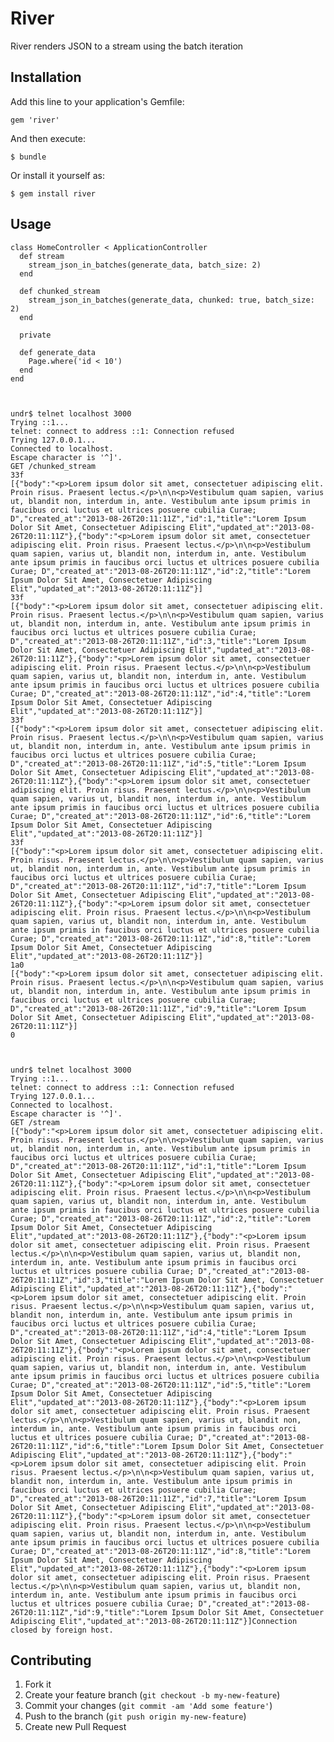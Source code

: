 # River

River renders JSON to a stream using the batch iteration

## Installation

Add this line to your application's Gemfile:

    gem 'river'

And then execute:

    $ bundle

Or install it yourself as:

    $ gem install river

## Usage

    class HomeController < ApplicationController
      def stream
        stream_json_in_batches(generate_data, batch_size: 2)
      end
    
      def chunked_stream
        stream_json_in_batches(generate_data, chunked: true, batch_size: 2)
      end
    
      private

      def generate_data
        Page.where('id < 10')
      end
    end

 

    undr$ telnet localhost 3000
    Trying ::1...
    telnet: connect to address ::1: Connection refused
    Trying 127.0.0.1...
    Connected to localhost.
    Escape character is '^]'.
    GET /chunked_stream
    33f
    [{"body":"<p>Lorem ipsum dolor sit amet, consectetuer adipiscing elit. Proin risus. Praesent lectus.</p>\n\n<p>Vestibulum quam sapien, varius ut, blandit non, interdum in, ante. Vestibulum ante ipsum primis in faucibus orci luctus et ultrices posuere cubilia Curae; D","created_at":"2013-08-26T20:11:11Z","id":1,"title":"Lorem Ipsum Dolor Sit Amet, Consectetuer Adipiscing Elit","updated_at":"2013-08-26T20:11:11Z"},{"body":"<p>Lorem ipsum dolor sit amet, consectetuer adipiscing elit. Proin risus. Praesent lectus.</p>\n\n<p>Vestibulum quam sapien, varius ut, blandit non, interdum in, ante. Vestibulum ante ipsum primis in faucibus orci luctus et ultrices posuere cubilia Curae; D","created_at":"2013-08-26T20:11:11Z","id":2,"title":"Lorem Ipsum Dolor Sit Amet, Consectetuer Adipiscing Elit","updated_at":"2013-08-26T20:11:11Z"}]
    33f
    [{"body":"<p>Lorem ipsum dolor sit amet, consectetuer adipiscing elit. Proin risus. Praesent lectus.</p>\n\n<p>Vestibulum quam sapien, varius ut, blandit non, interdum in, ante. Vestibulum ante ipsum primis in faucibus orci luctus et ultrices posuere cubilia Curae; D","created_at":"2013-08-26T20:11:11Z","id":3,"title":"Lorem Ipsum Dolor Sit Amet, Consectetuer Adipiscing Elit","updated_at":"2013-08-26T20:11:11Z"},{"body":"<p>Lorem ipsum dolor sit amet, consectetuer adipiscing elit. Proin risus. Praesent lectus.</p>\n\n<p>Vestibulum quam sapien, varius ut, blandit non, interdum in, ante. Vestibulum ante ipsum primis in faucibus orci luctus et ultrices posuere cubilia Curae; D","created_at":"2013-08-26T20:11:11Z","id":4,"title":"Lorem Ipsum Dolor Sit Amet, Consectetuer Adipiscing Elit","updated_at":"2013-08-26T20:11:11Z"}]
    33f
    [{"body":"<p>Lorem ipsum dolor sit amet, consectetuer adipiscing elit. Proin risus. Praesent lectus.</p>\n\n<p>Vestibulum quam sapien, varius ut, blandit non, interdum in, ante. Vestibulum ante ipsum primis in faucibus orci luctus et ultrices posuere cubilia Curae; D","created_at":"2013-08-26T20:11:11Z","id":5,"title":"Lorem Ipsum Dolor Sit Amet, Consectetuer Adipiscing Elit","updated_at":"2013-08-26T20:11:11Z"},{"body":"<p>Lorem ipsum dolor sit amet, consectetuer adipiscing elit. Proin risus. Praesent lectus.</p>\n\n<p>Vestibulum quam sapien, varius ut, blandit non, interdum in, ante. Vestibulum ante ipsum primis in faucibus orci luctus et ultrices posuere cubilia Curae; D","created_at":"2013-08-26T20:11:11Z","id":6,"title":"Lorem Ipsum Dolor Sit Amet, Consectetuer Adipiscing Elit","updated_at":"2013-08-26T20:11:11Z"}]
    33f
    [{"body":"<p>Lorem ipsum dolor sit amet, consectetuer adipiscing elit. Proin risus. Praesent lectus.</p>\n\n<p>Vestibulum quam sapien, varius ut, blandit non, interdum in, ante. Vestibulum ante ipsum primis in faucibus orci luctus et ultrices posuere cubilia Curae; D","created_at":"2013-08-26T20:11:11Z","id":7,"title":"Lorem Ipsum Dolor Sit Amet, Consectetuer Adipiscing Elit","updated_at":"2013-08-26T20:11:11Z"},{"body":"<p>Lorem ipsum dolor sit amet, consectetuer adipiscing elit. Proin risus. Praesent lectus.</p>\n\n<p>Vestibulum quam sapien, varius ut, blandit non, interdum in, ante. Vestibulum ante ipsum primis in faucibus orci luctus et ultrices posuere cubilia Curae; D","created_at":"2013-08-26T20:11:11Z","id":8,"title":"Lorem Ipsum Dolor Sit Amet, Consectetuer Adipiscing Elit","updated_at":"2013-08-26T20:11:11Z"}]
    1a0
    [{"body":"<p>Lorem ipsum dolor sit amet, consectetuer adipiscing elit. Proin risus. Praesent lectus.</p>\n\n<p>Vestibulum quam sapien, varius ut, blandit non, interdum in, ante. Vestibulum ante ipsum primis in faucibus orci luctus et ultrices posuere cubilia Curae; D","created_at":"2013-08-26T20:11:11Z","id":9,"title":"Lorem Ipsum Dolor Sit Amet, Consectetuer Adipiscing Elit","updated_at":"2013-08-26T20:11:11Z"}]
    0

 

    undr$ telnet localhost 3000
    Trying ::1...
    telnet: connect to address ::1: Connection refused
    Trying 127.0.0.1...
    Connected to localhost.
    Escape character is '^]'.
    GET /stream
    [{"body":"<p>Lorem ipsum dolor sit amet, consectetuer adipiscing elit. Proin risus. Praesent lectus.</p>\n\n<p>Vestibulum quam sapien, varius ut, blandit non, interdum in, ante. Vestibulum ante ipsum primis in faucibus orci luctus et ultrices posuere cubilia Curae; D","created_at":"2013-08-26T20:11:11Z","id":1,"title":"Lorem Ipsum Dolor Sit Amet, Consectetuer Adipiscing Elit","updated_at":"2013-08-26T20:11:11Z"},{"body":"<p>Lorem ipsum dolor sit amet, consectetuer adipiscing elit. Proin risus. Praesent lectus.</p>\n\n<p>Vestibulum quam sapien, varius ut, blandit non, interdum in, ante. Vestibulum ante ipsum primis in faucibus orci luctus et ultrices posuere cubilia Curae; D","created_at":"2013-08-26T20:11:11Z","id":2,"title":"Lorem Ipsum Dolor Sit Amet, Consectetuer Adipiscing Elit","updated_at":"2013-08-26T20:11:11Z"},{"body":"<p>Lorem ipsum dolor sit amet, consectetuer adipiscing elit. Proin risus. Praesent lectus.</p>\n\n<p>Vestibulum quam sapien, varius ut, blandit non, interdum in, ante. Vestibulum ante ipsum primis in faucibus orci luctus et ultrices posuere cubilia Curae; D","created_at":"2013-08-26T20:11:11Z","id":3,"title":"Lorem Ipsum Dolor Sit Amet, Consectetuer Adipiscing Elit","updated_at":"2013-08-26T20:11:11Z"},{"body":"<p>Lorem ipsum dolor sit amet, consectetuer adipiscing elit. Proin risus. Praesent lectus.</p>\n\n<p>Vestibulum quam sapien, varius ut, blandit non, interdum in, ante. Vestibulum ante ipsum primis in faucibus orci luctus et ultrices posuere cubilia Curae; D","created_at":"2013-08-26T20:11:11Z","id":4,"title":"Lorem Ipsum Dolor Sit Amet, Consectetuer Adipiscing Elit","updated_at":"2013-08-26T20:11:11Z"},{"body":"<p>Lorem ipsum dolor sit amet, consectetuer adipiscing elit. Proin risus. Praesent lectus.</p>\n\n<p>Vestibulum quam sapien, varius ut, blandit non, interdum in, ante. Vestibulum ante ipsum primis in faucibus orci luctus et ultrices posuere cubilia Curae; D","created_at":"2013-08-26T20:11:11Z","id":5,"title":"Lorem Ipsum Dolor Sit Amet, Consectetuer Adipiscing Elit","updated_at":"2013-08-26T20:11:11Z"},{"body":"<p>Lorem ipsum dolor sit amet, consectetuer adipiscing elit. Proin risus. Praesent lectus.</p>\n\n<p>Vestibulum quam sapien, varius ut, blandit non, interdum in, ante. Vestibulum ante ipsum primis in faucibus orci luctus et ultrices posuere cubilia Curae; D","created_at":"2013-08-26T20:11:11Z","id":6,"title":"Lorem Ipsum Dolor Sit Amet, Consectetuer Adipiscing Elit","updated_at":"2013-08-26T20:11:11Z"},{"body":"<p>Lorem ipsum dolor sit amet, consectetuer adipiscing elit. Proin risus. Praesent lectus.</p>\n\n<p>Vestibulum quam sapien, varius ut, blandit non, interdum in, ante. Vestibulum ante ipsum primis in faucibus orci luctus et ultrices posuere cubilia Curae; D","created_at":"2013-08-26T20:11:11Z","id":7,"title":"Lorem Ipsum Dolor Sit Amet, Consectetuer Adipiscing Elit","updated_at":"2013-08-26T20:11:11Z"},{"body":"<p>Lorem ipsum dolor sit amet, consectetuer adipiscing elit. Proin risus. Praesent lectus.</p>\n\n<p>Vestibulum quam sapien, varius ut, blandit non, interdum in, ante. Vestibulum ante ipsum primis in faucibus orci luctus et ultrices posuere cubilia Curae; D","created_at":"2013-08-26T20:11:11Z","id":8,"title":"Lorem Ipsum Dolor Sit Amet, Consectetuer Adipiscing Elit","updated_at":"2013-08-26T20:11:11Z"},{"body":"<p>Lorem ipsum dolor sit amet, consectetuer adipiscing elit. Proin risus. Praesent lectus.</p>\n\n<p>Vestibulum quam sapien, varius ut, blandit non, interdum in, ante. Vestibulum ante ipsum primis in faucibus orci luctus et ultrices posuere cubilia Curae; D","created_at":"2013-08-26T20:11:11Z","id":9,"title":"Lorem Ipsum Dolor Sit Amet, Consectetuer Adipiscing Elit","updated_at":"2013-08-26T20:11:11Z"}]Connection closed by foreign host.


## Contributing

1. Fork it
2. Create your feature branch (`git checkout -b my-new-feature`)
3. Commit your changes (`git commit -am 'Add some feature'`)
4. Push to the branch (`git push origin my-new-feature`)
5. Create new Pull Request
